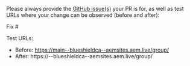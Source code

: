 Please always provide the [GitHub issue(s)](../issues) your PR is for, as well as test URLs where your change can be observed (before and after):

Fix #<gh-issue-id>

Test URLs:
- Before: https://main--blueshieldca--aemsites.aem.live/group/
- After: https://<branch>--blueshieldca--aemsites.aem.live/group/
